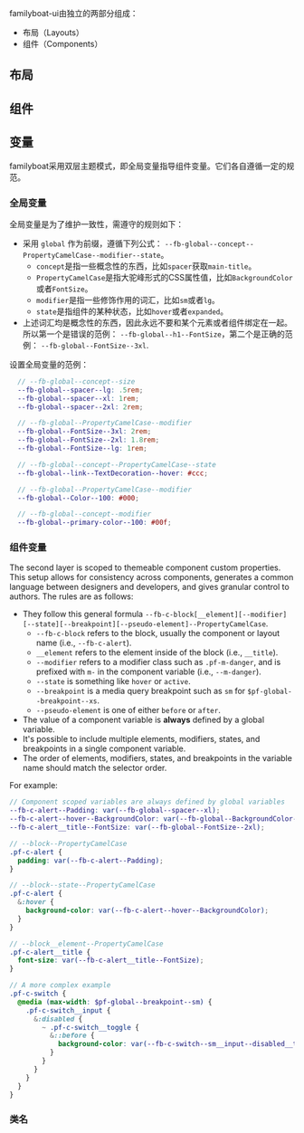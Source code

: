 familyboat-ui由独立的两部分组成：

- 布局（Layouts）
- 组件（Components）

## 布局

## 组件

## 变量

familyboat采用双层主题模式，即全局变量指导组件变量。它们各自遵循一定的规范。

### 全局变量

全局变量是为了维护一致性，需遵守的规则如下：

- 采用 `global` 作为前缀，遵循下列公式：
`--fb-global--concept--PropertyCamelCase--modifier--state`。
  - `concept`是指一些概念性的东西，比如`spacer`获取`main-title`。
  - `PropertyCamelCase`是指大驼峰形式的CSS属性值，比如`BackgroundColor`或者`FontSize`。
  - `modifier`是指一些修饰作用的词汇，比如`sm`或者`lg`。
  - `state`是指组件的某种状态，比如`hover`或者`expanded`。
- 上述词汇均是概念性的东西，因此永远不要和某个元素或者组件绑定在一起。所以第一个是错误的范例：
`--fb-global--h1--FontSize`，第二个是正确的范例： `--fb-global--FontSize--3xl`.

设置全局变量的范例：

```scss
  // --fb-global--concept--size
  --fb-global--spacer--lg: .5rem;
  --fb-global--spacer--xl: 1rem;
  --fb-global--spacer--2xl: 2rem;

  // --fb-global--PropertyCamelCase--modifier
  --fb-global--FontSize--3xl: 2rem;
  --fb-global--FontSize--2xl: 1.8rem;
  --fb-global--FontSize--lg: 1rem;

  // --fb-global--concept--PropertyCamelCase--state
  --fb-global--link--TextDecoration--hover: #ccc;

  // --fb-global--PropertyCamelCase--modifier
  --fb-global--Color--100: #000;

  // --fb-global--concept--modifier
  --fb-global--primary-color--100: #00f;
```

### 组件变量

The second layer is scoped to themeable component custom properties. This setup allows for consistency across components, generates a common language between designers and developers, and gives granular control to authors. The rules are as follows:

- They follow this general formula `--fb-c-block[__element][--modifier][--state][--breakpoint][--pseudo-element]--PropertyCamelCase`.
  - `--fb-c-block` refers to the block, usually the component or layout name (i.e., `--fb-c-alert`).
  - `__element` refers to the element inside of the block (i.e., `__title`).
  - `--modifier` refers to a modifier class such as `.pf-m-danger`, and is prefixed with `m-` in the component variable (i.e., `--m-danger`).
  - `--state` is something like `hover` or `active`.
  - `--breakpoint` is a media query breakpoint such as `sm` for `$pf-global--breakpoint--xs`.
  - `--pseudo-element` is one of either `before` or `after`.
- The value of a component variable is **always** defined by a global variable.
- It's possible to include multiple elements, modifiers, states, and breakpoints in a single component variable.
- The order of elements, modifiers, states, and breakpoints in the variable name should match the selector order.

For example:

```scss
// Component scoped variables are always defined by global variables
--fb-c-alert--Padding: var(--fb-global--spacer--xl);
--fb-c-alert--hover--BackgroundColor: var(--fb-global--BackgroundColor--200);
--fb-c-alert__title--FontSize: var(--fb-global--FontSize--2xl);

// --block--PropertyCamelCase
.pf-c-alert {
  padding: var(--fb-c-alert--Padding);
}

// --block--state--PropertyCamelCase
.pf-c-alert {
  &:hover {
    background-color: var(--fb-c-alert--hover--BackgroundColor);
  }
}

// --block__element--PropertyCamelCase
.pf-c-alert__title {
  font-size: var(--fb-c-alert__title--FontSize);
}

// A more complex example
.pf-c-switch {
  @media (max-width: $pf-global--breakpoint--sm) {
    .pf-c-switch__input {
      &:disabled {
        ~ .pf-c-switch__toggle {
          &::before {
            background-color: var(--fb-c-switch--sm__input--disabled__toggle--before--BackgroundColor);
          }
        }
      }
    }
  }
}
```

### 类名
